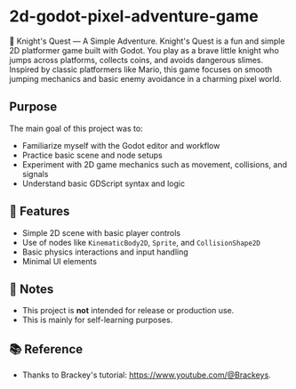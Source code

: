 # 2d-godot-pixel-adventure-game
 🏰 Knight's Quest — A Simple Adventure. 
 Knight's Quest is a fun and simple 2D platformer game built with Godot. You play as a brave little knight who jumps across platforms, collects coins, and avoids dangerous slimes. Inspired by classic platformers like Mario, this game focuses on smooth jumping mechanics and basic enemy avoidance in a charming pixel world.

## Purpose
The main goal of this project was to:
- Familiarize myself with the Godot editor and workflow
- Practice basic scene and node setups
- Experiment with 2D game mechanics such as movement, collisions, and signals
- Understand basic GDScript syntax and logic

## 🔧 Features
- Simple 2D scene with basic player controls
- Use of nodes like `KinematicBody2D`, `Sprite`, and `CollisionShape2D`
- Basic physics interactions and input handling
- Minimal UI elements

## 📌 Notes
- This project is **not** intended for release or production use.
- This is mainly for self-learning purposes.

## 📚 Reference
- Thanks to Brackey's tutorial: https://www.youtube.com/@Brackeys.
